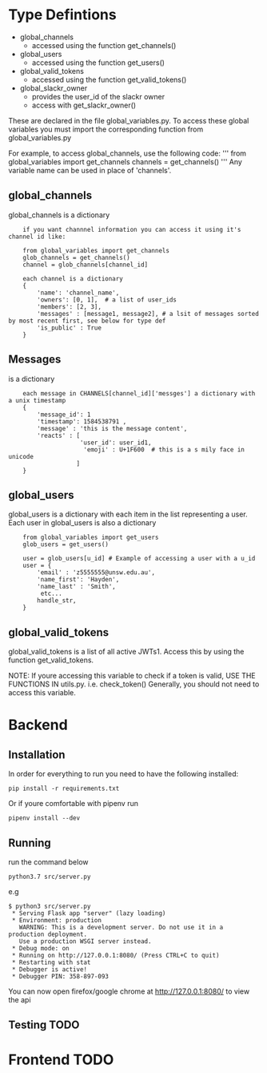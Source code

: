 # Type Defintions
- global_channels
    - accessed using the function get_channels()
- global_users
    - accessed using the function get_users()
- global_valid_tokens
    - accessed using the function get_valid_tokens()
- global_slackr_owner
    - provides the user_id of the slackr owner
    - access with get_slackr_owner()

These are declared in the file global_variables.py. To access these global variables you must import the corresponding function from global_variables.py

For example, to access global_channels, use the following code:
'''
from global_variables import get_channels
channels = get_channels()
'''
Any variable name can be used in place of 'channels'.

## global_channels
global_channels is a dictionary
``` 
    if you want channnel information you can access it using it's channel id like:

    from global_variables import get_channels
    glob_channels = get_channels()
    channel = glob_channels[channel_id]

    each channel is a dictionary 
    { 
        'name': 'channel_name',
        'owners': [0, 1],  # a list of user_ids
        'members': [2, 3],
        'messages' : [message1, message2], # a lsit of messages sorted by most recent first, see below for type def
        'is_public' : True
    }
```

## Messages
is a dictionary
```
    each message in CHANNELS[channel_id]['messges'] a dictionary with a unix timestamp
    {
        'message_id': 1
        'timestamp': 1584538791 ,
        'message' : 'this is the message content',
        'reacts' : [ 
                    'user_id': user_id1,
                     'emoji' : U+1F600  # this is a s mily face in unicode
                   ]
    }

```



## global_users
global_users is a dictionary with each item in the list representing a user.
Each user in global_users is also a dictionary
```
    from global_variables import get_users
    glob_users = get_users()

    user = glob_users[u_id] # Example of accessing a user with a u_id
    user = {
        'email' : 'z5555555@unsw.edu.au',
        'name_first': 'Hayden', 
        'name_last' : 'Smith', 
         etc...
        handle_str,
    }
```

## global_valid_tokens
global_valid_tokens is a list of all active JWTs1.
Access this by using the function get_valid_tokens.

NOTE: If youre accessing this variable to check if a token is valid, USE THE FUNCTIONS IN utils.py. i.e. check_token()
Generally, you should not need to access this variable.


# Backend
## Installation
In order for everything to run you need to have the following installed:
```
pip install -r requirements.txt
```
Or if youre comfortable with pipenv run
```
pipenv install --dev
```
## Running
run the command below
```
python3.7 src/server.py
```
e.g

```
$ python3 src/server.py 
 * Serving Flask app "server" (lazy loading)
 * Environment: production
   WARNING: This is a development server. Do not use it in a production deployment.
   Use a production WSGI server instead.
 * Debug mode: on
 * Running on http://127.0.0.1:8080/ (Press CTRL+C to quit)
 * Restarting with stat
 * Debugger is active!
 * Debugger PIN: 358-897-093
```

You can now open firefox/google chrome at http://127.0.0.1:8080/ to view the api


## Testing TODO

# Frontend TODO


